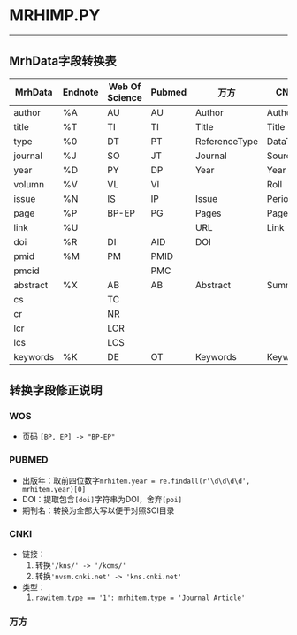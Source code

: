 # **MRHIMP.PY**

---

## **MrhData字段转换表**

|MrhData|Endnote|Web Of Science|Pubmed|万方|CNKI|
|-|-|-|-|-|-|
|author|%A|AU|AU|Author|Author|
|title|%T|TI|TI|Title|Title|
|type|%0|DT|PT|ReferenceType|DataType|
|journal|%J|SO|JT|Journal|Source|
|year|%D|PY|DP|Year|Year|
|volumn|%V|VL|VI||Roll|
|issue|%N|IS|IP|Issue|Period|
|page|%P|BP-EP|PG|Pages|Page|
|link|%U|||URL|Link|
|doi|%R|DI|AID|DOI||
|pmid|%M|PM|PMID|||
|pmcid|||PMC|||
|abstract|%X|AB|AB|Abstract|Summary|
|cs||TC||||
|cr||NR||||
|lcr||LCR||||
|lcs||LCS||||
|keywords|%K|DE|OT|Keywords|Keyword|

## **转换字段修正说明**

### **WOS**

* 页码 `[BP, EP] -> "BP-EP"`

### **PUBMED**

* 出版年：取前四位数字`mrhitem.year = re.findall(r'\d\d\d\d', mrhitem.year)[0]`
* DOI：提取包含`[doi]`字符串为DOI，舍弃`[poi]`
* 期刊名：转换为全部大写以便于对照SCI目录

### **CNKI**

* 链接：
    1. 转换`'/kns/' -> '/kcms/'`
    2. 转换`'nvsm.cnki.net' -> 'kns.cnki.net'`
* 类型：
    1. `rawitem.type == '1': mrhitem.type = 'Journal Article'`

### **万方**
